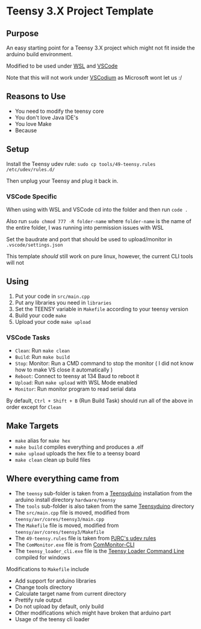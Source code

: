 Teensy 3.X Project Template
===========================

Purpose
-------

An easy starting point for a Teensy 3.X project which might not fit inside the
arduino build environment.

Modified to be used under [WSL](https://docs.microsoft.com/en-us/windows/wsl/install-win10) and [VSCode](https://code.visualstudio.com/)

Note that this will not work under [VSCodium](https://vscodium.com/) as Microsoft wont let us :/

Reasons to Use
--------------

- You need to modify the teensy core
- You don't love Java IDE's
- You love Make
- Because

Setup
-----

Install the Teensy udev rule: `sudo cp tools/49-teensy.rules /etc/udev/rules.d/`

Then unplug your Teensy and plug it back in.

### VSCode Specific

When using with WSL and VSCode cd into the folder and then run `code .`

Also run `sudo chmod 777 -R folder-name` where `folder-name` is the name of the entire folder, I was running into permission issues with WSL

Set the baudrate and port that should be used to upload/monitor in `.vscode/settings.json`

This template *should* still work on pure linux, however, the current CLI tools will not

Using
-----

1. Put your code in `src/main.cpp`
2. Put any libraries you need in `libraries`
3. Set the TEENSY variable in `Makefile` according to your teensy version
4. Build your code ```make```
5. Upload your code ```make upload```

### VSCode Tasks

* `Clean`: Run `make clean`
* `Build`: Run `make build`
* `Stop`: Monitor: Run a CMD command to stop the monitor ( I did not know how to make VS close it automatically )
* `Reboot`: Connect to teensy at 134 Baud to reboot it
* `Upload`: Run `make upload` with WSL Mode enabled
* `Monitor`: Run monitor program to read serial data

By default, `Ctrl + Shift + B` (Run Build Task) should run all of the above in order except for `Clean`

Make Targets
------------

- `make` alias for `make hex`
- `make build` compiles everything and produces a .elf
- `make upload` uploads the hex file to a teensy board
- `make clean` clean up build files

Where everything came from
--------------------------

- The `teensy` sub-folder is taken from a [Teensyduino](http://www.pjrc.com/teensy/td_download.html) installation from the arduino install directory `hardware/teensy`
- The `tools` sub-folder is also taken from the same [Teensyduino](http://www.pjrc.com/teensy/td_download.html) directory
- The `src/main.cpp` file is moved, modified from `teensy/avr/cores/teensy3/main.cpp`
- The `Makefile` file is moved, modified from `teensy/avr/cores/teensy3/Makefile`
- The `49-teensy.rules` file is taken from [PJRC's udev rules](http://www.pjrc.com/teensy/49-teensy.rules)
- The `ComMonitor.exe` file is from [ComMonitor-CLI](https://github.com/LeHuman/ComMonitor-CLI)
- The `teensy_loader_cli.exe` file is the [Teensy Loader Command Line](https://www.pjrc.com/teensy/loader_cli.html) compiled for windows

Modifications to `Makefile` include
- Add support for arduino libraries
- Change tools directory
- Calculate target name from current directory
- Prettify rule output
- Do not upload by default, only build
- Other modifications which might have broken that arduino part
- Usage of the teensy cli loader
